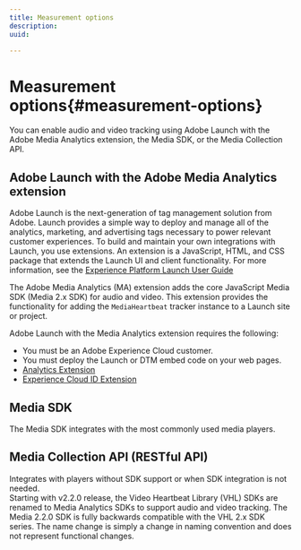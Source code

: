 ```yaml
---
title: Measurement options
description:
uuid:

---
```


# Measurement options{#measurement-options}

You can enable audio and video tracking using Adobe Launch with the Adobe Media Analytics extension, the Media SDK, or the Media Collection API.

## Adobe Launch with the Adobe Media Analytics extension

Adobe Launch is the next-generation of tag management solution from Adobe. Launch provides a simple way to deploy and manage all of the analytics, marketing, and advertising tags necessary to power relevant customer experiences. To build and maintain your own integrations with Launch, you use extensions. An extension is a JavaScript, HTML, and CSS package that extends the Launch UI and client functionality. For more information, see the [Experience Platform Launch User Guide](https://docs.adobe.com/content/help/en/launch/using/overview.html)

The Adobe Media Analytics (MA) extension adds the core JavaScript Media SDK (Media 2.x SDK) for audio and video. This extension provides the functionality for adding the `MediaHeartbeat` tracker instance to a Launch site or project.

Adobe Launch with the Media Analytics extension requires the following:
* You must be an Adobe Experience Cloud customer.
* You must deploy the Launch or DTM embed code on your web pages.
* [Analytics Extension](https://docs.adobe.com/content/help/en/launch/using/extensions-ref/adobe-extension/analytics-extension/overview.html)
* [Experience Cloud ID Extension](https://docs.adobe.com/content/help/en/launch/using/extensions-ref/adobe-extension/id-service-extension/overview.html)

## Media SDK

The Media SDK integrates with the most commonly used media players.

## Media Collection API (RESTful API)

Integrates with players without SDK support or when SDK integration is not needed.<br>Starting with v2.2.0 release, the Video Heartbeat Library (VHL) SDKs are renamed to Media Analytics SDKs to support audio and video tracking. The Media 2.2.0 SDK is fully backwards compatible with the VHL 2.x SDK series. The name change is simply a change in naming convention and does not represent functional changes.
